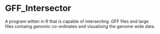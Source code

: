 # GFF_Intersector
A program witten in R that is capable of intersecting .GFF files and large files containg genomic co-ordinates and visualising the genome wide data.
